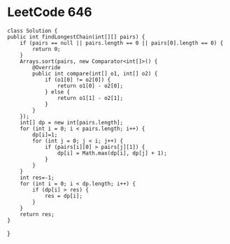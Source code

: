 # LeetCode 646
    class Solution {
    public int findLongestChain(int[][] pairs) {
        if (pairs == null || pairs.length == 0 || pairs[0].length == 0) {
            return 0;
        }
        Arrays.sort(pairs, new Comparator<int[]>() {
            @Override
            public int compare(int[] o1, int[] o2) {
                if (o1[0] != o2[0]) {
                    return o1[0] - o2[0];
                } else {
                    return o1[1] - o2[1];
                }
            }
        });
        int[] dp = new int[pairs.length];
        for (int i = 0; i < pairs.length; i++) {
            dp[i]=1;
            for (int j = 0; j < i; j++) {
                if (pairs[i][0] > pairs[j][1]) {
                    dp[i] = Math.max(dp[i], dp[j] + 1);
                }
            }
        }
        int res=-1;
        for (int i = 0; i < dp.length; i++) {
            if (dp[i] > res) {
                res = dp[i];
            }
        }
        return res;
    }
}
